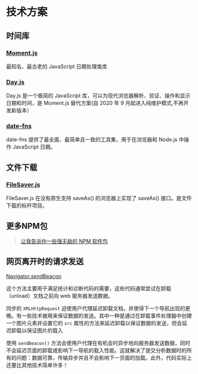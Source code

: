 # 技术方案

## 时间库

### [Moment.js](http://momentjs.cn/)

最知名、最古老的 JavaScript 日期处理类库

### [Day.js](https://dayjs.fenxianglu.cn/)

Day.js 是一个极简的 JavaScript 库，可以为现代浏览器解析、验证、操作和显示日期和时间，是 Moment.js 替代方案(自 2020 年 9 月起进入纯维护模式,不再开发新版本）

### [date-fns](https://date-fns.org/)

date-fns 提供了最全面、最简单且一致的工具集，用于在浏览器和 Node.js 中操作 JavaScript 日期。

## 文件下载

### [FileSaver.js](https://github.com/eligrey/FileSaver.js/)

FileSaver.js 在没有原生支持 saveAs() 的浏览器上实现了 saveAs() 接口。是文件下载的标杆项目。

## 更多NPM包

>[让我告诉你一些强无敌的 NPM 软件包](https://juejin.cn/post/6950584088462163982)

## 网页离开时的请求发送

[Navigator.sendBeacon](https://developer.mozilla.org/zh-CN/docs/Web/API/Navigator/sendBeacon)

这个方法主要用于满足统计和诊断代码的需要，这些代码通常尝试在卸载（unload）文档之前向 web 服务器发送数据。

同步的 `XMLHttpRequest` 迫使用户代理延迟卸载文档，并使得下一个导航出现的更晚。有一些技术被用来保证数据的发送。其中一种是通过在卸载事件处理器中创建一个图片元素并设置它的 `src` 属性的方法来延迟卸载以保证数据的发送，但会延迟卸载以保证图片的载入

使用 `sendBeacon()` 方法会使用户代理在有机会时异步地向服务器发送数据，同时不会延迟页面的卸载或影响下一导航的载入性能。这就解决了提交分析数据时的所有的问题：数据可靠，传输异步并且不会影响下一页面的加载。此外，代码实际上还要比其他技术简单许多！

